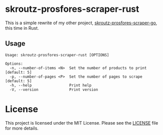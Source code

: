 # skroutz-prosfores-scraper-rust

This is a simple rewrite of my other project, [skroutz-prosfores-scraper-go](https://github.com/petersid2022/skroutz-prosfores-scraper-go), this time in Rust.

## Usage
```
Usage: skroutz-prosfores-scraper-rust [OPTIONS]

Options:
  -n, --number-of-items <N>  Set the number of products to print [default: 5]
  -p, --number-of-pages <P>  Set the number of pages to scrape [default: 5]
  -h, --help                 Print help
  -V, --version              Print version
```

# License
This project is licensed under the MIT License. Please see the [LICENSE](./LICENSE) file for more details.
